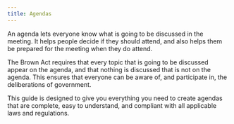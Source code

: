 ```yaml
---
title: Agendas
---
```


An agenda
lets everyone know
what is going
to be discussed
in the meeting.
It helps people decide
if they should attend,
and also helps them
be prepared
for the meeting
when they do attend.

The Brown Act requires
that every topic
that is going
to be discussed
appear on the agenda,
and that nothing is discussed
that is not
on the agenda.
This ensures that
everyone can be
aware of,
and participate in,
the deliberations
of government.

This guide is designed
to give you
everything you need
to create agendas
that are complete,
easy to understand,
and compliant
with all applicable laws and regulations.

